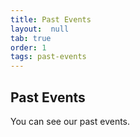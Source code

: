 ```yaml
---
title: Past Events
layout:  null
tab: true
order: 1
tags: past-events
---
```


## Past Events

You can see our past events.

